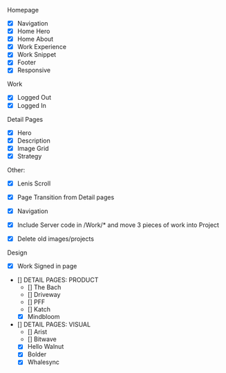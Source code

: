 Homepage
- [x] Navigation
- [x] Home Hero
- [x] Home About
- [x] Work Experience
- [x] Work Snippet
- [x] Footer 
- [x] Responsive

Work 
- [x] Logged Out
- [x] Logged In

Detail Pages
- [x] Hero 
- [x] Description
- [x] Image Grid
- [x] Strategy

Other: 
- [x] Lenis Scroll
- [x] Page Transition from Detail pages
- [x] Navigation
- [x] Include Server code in /Work/* and move 3 pieces of work into Project
- [x] Delete old images/projects 



Design
- [x] Work Signed in page 
- [] DETAIL PAGES: PRODUCT
    - [] The Bach   
    - [] Driveway   
    - [] PFF   
    - [] Katch
    - [x] Mindbloom
- [] DETAIL PAGES: VISUAL
    - [] Arist
    - [] Bitwave
    - [x] Hello Walnut
    - [x] Bolder
    - [x] Whalesync
